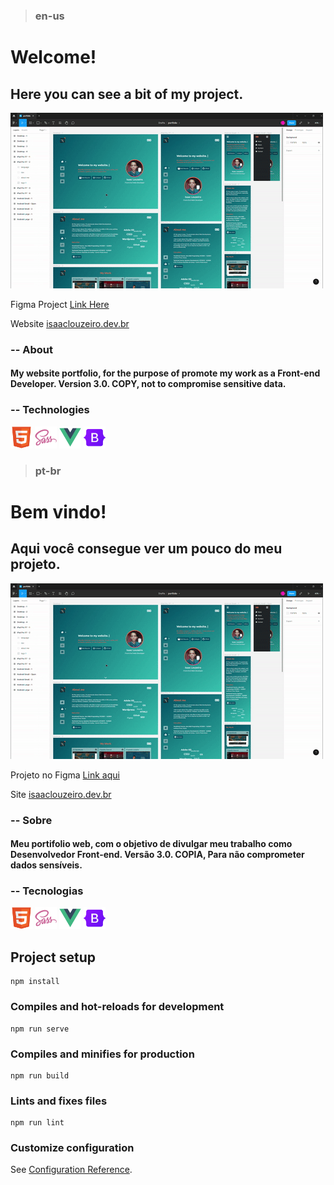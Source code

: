 > ### en-us
# Welcome!

## Here you can see a bit of my project.

![](https://github.com/IsaacLouzeiro/isaaclouzeiro-dev/blob/master/isaaclouzeiro-dev-gif.gif "Preview")

Figma Project <a href="https://www.figma.com/file/vN21gaoQlZc9FDGZRCeU0b/portfolio?node-id=0%3A1" target="_blank">Link Here</a><br>

Website <a href="https://isaaclouzeiro.dev.br" target="_blank">isaaclouzeiro.dev.br</a>

### -- About

#### My website portfolio, for the purpose of promote my work as a Front-end Developer. Version 3.0. COPY, not to compromise sensitive data.

### -- Technologies

<span><img src="https://raw.githubusercontent.com/devicons/devicon/master/icons/html5/html5-original.svg" width="35px" alt="Html 5" title="Html 5" /></span>
<span><img src="https://raw.githubusercontent.com/devicons/devicon/master/icons/sass/sass-original.svg" width="35px" alt="Sass" title="Sass" /></span>
<span><img src="https://raw.githubusercontent.com/devicons/devicon/master/icons/vuejs/vuejs-original.svg" width="35px" alt="Vue 3" title="Vue3"/></span>
<span><img src="https://raw.githubusercontent.com/devicons/devicon/master/icons/bootstrap/bootstrap-original.svg" width="35px" alt="Bootstrap" title="Bootstrap" /></span>


> ### pt-br
# Bem vindo!

## Aqui você consegue ver um pouco do meu projeto.

![](https://github.com/IsaacLouzeiro/isaaclouzeiro-dev/blob/master/isaaclouzeiro-dev-gif.gif "Preview")

Projeto no Figma <a href="https://www.figma.com/file/vN21gaoQlZc9FDGZRCeU0b/portfolio?node-id=0%3A1" target="_blank">Link aqui</a><br>

Site <a href="https://isaaclouzeiro.dev.br" target="_blank">isaaclouzeiro.dev.br</a>

### -- Sobre

#### Meu portifolio web, com o objetivo de divulgar meu trabalho como Desenvolvedor Front-end. Versão 3.0. COPIA, Para não comprometer dados sensíveis.

### -- Tecnologias


<span><img src="https://raw.githubusercontent.com/devicons/devicon/master/icons/html5/html5-original.svg" width="35px" alt="Html 5" title="Html 5" /></span>
<span><img src="https://raw.githubusercontent.com/devicons/devicon/master/icons/sass/sass-original.svg" width="35px" alt="Sass" title="Sass" /></span>
<span><img src="https://raw.githubusercontent.com/devicons/devicon/master/icons/vuejs/vuejs-original.svg" width="35px" alt="Vue 3" title="Vue3"/></span>
<span><img src="https://raw.githubusercontent.com/devicons/devicon/master/icons/bootstrap/bootstrap-original.svg" width="35px" alt="Bootstrap" title="Bootstrap" /></span>


## Project setup
```
npm install
```

### Compiles and hot-reloads for development
```
npm run serve
```

### Compiles and minifies for production
```
npm run build
```

### Lints and fixes files
```
npm run lint
```

### Customize configuration
See [Configuration Reference](https://cli.vuejs.org/config/).
